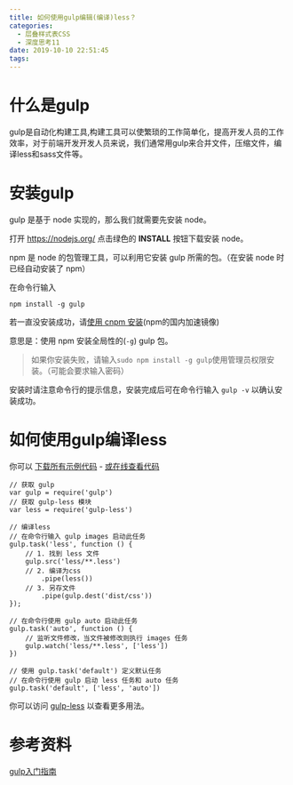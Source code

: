 ```yaml
---
title: 如何使用gulp编辑(编译)less？
categories:
  - 层叠样式表CSS
  - 深度思考11
date: 2019-10-10 22:51:45
tags:
---
```


# 什么是gulp

gulp是自动化构建工具,构建工具可以使繁琐的工作简单化，提高开发人员的工作效率，对于前端开发开发人员来说，我们通常用gulp来合并文件，压缩文件，编译less和sass文件等。 

# 安装gulp

gulp 是基于 node 实现的，那么我们就需要先安装 node。 

打开 <https://nodejs.org/> 点击绿色的 **INSTALL** 按钮下载安装 node。 

npm 是 node 的包管理工具，可以利用它安装 gulp 所需的包。（在安装 node 时已经自动安装了 npm）

在命令行输入

```
npm install -g gulp 
```

若一直没安装成功，请[使用 cnpm 安装](https://github.com/nimojs/blog/issues/20)(npm的国内加速镜像)

意思是：使用 npm 安装全局性的(`-g`) gulp 包。

> 如果你安装失败，请输入`sudo npm install -g gulp`使用管理员权限安装。（可能会要求输入密码）

安装时请注意命令行的提示信息，安装完成后可在命令行输入 `gulp -v` 以确认安装成功。

# 如何使用gulp编译less

你可以 [下载所有示例代码](https://github.com/nimojs/gulp-book/archive/master.zip) - [或在线查看代码](https://github.com/nimojs/gulp-book/tree/master/demo/chapter5)

```
// 获取 gulp
var gulp = require('gulp')
// 获取 gulp-less 模块
var less = require('gulp-less')

// 编译less
// 在命令行输入 gulp images 启动此任务
gulp.task('less', function () {
    // 1. 找到 less 文件
    gulp.src('less/**.less')
    // 2. 编译为css
        .pipe(less())
    // 3. 另存文件
        .pipe(gulp.dest('dist/css'))
});

// 在命令行使用 gulp auto 启动此任务
gulp.task('auto', function () {
    // 监听文件修改，当文件被修改则执行 images 任务
    gulp.watch('less/**.less', ['less'])
})

// 使用 gulp.task('default') 定义默认任务
// 在命令行使用 gulp 启动 less 任务和 auto 任务
gulp.task('default', ['less', 'auto'])
```

你可以访问 [gulp-less](https://github.com/plus3network/gulp-less) 以查看更多用法。



# 参考资料

[gulp入门指南](https://www.kancloud.cn/thinkphp/gulp-guide/43994)

